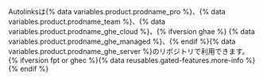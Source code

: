 Autolinksは{% data variables.product.prodname_pro %}、{% data variables.product.prodname_team %}、{% data variables.product.prodname_ghe_cloud %}、{% ifversion ghae %} {% data variables.product.prodname_ghe_managed %}、{% endif %}{% data variables.product.prodname_ghe_server %}のリポジトリで利用できます。 {% ifversion fpt or ghec %}{% data reusables.gated-features.more-info %}{% endif %}
